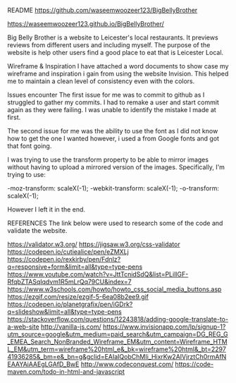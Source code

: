 README
https://github.com/waseemwoozeer123/BigBellyBrother

https://waseemwoozeer123.github.io/BigBellyBrother/

Big Belly Brother is a website to Leicester's local restaurants. It previews reviews from different users and including myself. The purpose of the website is help other users find a good place to eat that is Leicester Local.

Wireframe & Inspiration
I have attached a word documents to show case my wireframe and inspiration i gain from using the website Invision.
This helped me to maintain a clean level of consistency even with the colors.

Issues encounter
The first issue for me was to commit to github as I struggled to gather my commits. I had to remake a user and start commit again as they were failing. I was unable to identify the mistake I made at first.

The second issue for me was the ability to use the font as I did not know how to get the one I wanted however,  i used a <link> from Google fonts and got that font going.

I was trying to use the transform property to be able to mirror images without having to upload a mirrored version of the images. Specifically, I'm trying to use:

-moz-transform: scaleX(-1); -webkit-transform: scaleX(-1); -o-transform: scaleX(-1);

 However I left it in the end.





REFERENCES
The link below were used to research some of the code and validate the website.

https://validator.w3.org/ https://jigsaw.w3.org/css-validator https://codepen.io/cutiealice/pen/eZMXLj https://codepen.io/rexkirby/pen/Fdnlz?q=responsive+form&limit=all&type=type-pens https://www.youtube.com/watch?v=JttTcnidSdQ&list=PLillGF-RfqbZTASqIqdvm1R5mLrQq79CU&index=7 https://www.w3schools.com/howto/howto_css_social_media_buttons.asp https://ezgif.com/resize/ezgif-5-6ea08b2ee9.gif https://codepen.io/planetgrafix/pen/iGDrk?q=slideshow&limit=all&type=type-pens https://stackoverflow.com/questions/12243818/adding-google-translate-to-a-web-site
http://vanilla-js.com/
https://www.invisionapp.com/lp/signup-1?utm_source=google&utm_medium=paid_search&utm_campaign=DG_REG_G_EMEA_Search_NonBranded_Wireframe_EM&utm_content=Wireframe_HTML_EM&utm_term=wireframe%20html_e&_bk=wireframe%20html&_bt=229741936285&_bm=e&_bn=g&gclid=EAIaIQobChMIi_HixrKw2AIVjrztCh0rmAfNEAAYAiAAEgLGAfD_BwE
http://www.codeconquest.com/
https://code-maven.com/todo-in-html-and-javascript
